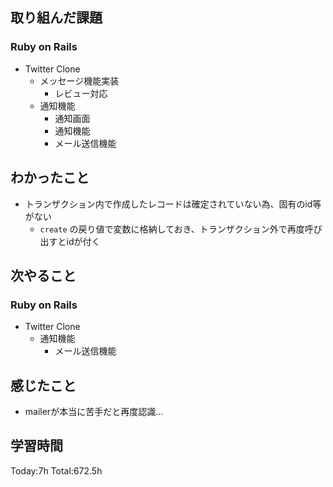 ## 取り組んだ課題
### Ruby on Rails
- Twitter Clone
  - メッセージ機能実装
    - レビュー対応
  - 通知機能
    - 通知画面
    - 通知機能
    - メール送信機能
## わかったこと
  - トランザクション内で作成したレコードは確定されていない為、固有のid等がない
    - `create` の戻り値で変数に格納しておき、トランザクション外で再度呼び出すとidが付く
## 次やること
### Ruby on Rails
- Twitter Clone
  - 通知機能
    - メール送信機能
## 感じたこと
  - mailerが本当に苦手だと再度認識...
## 学習時間
Today:7h Total:672.5h